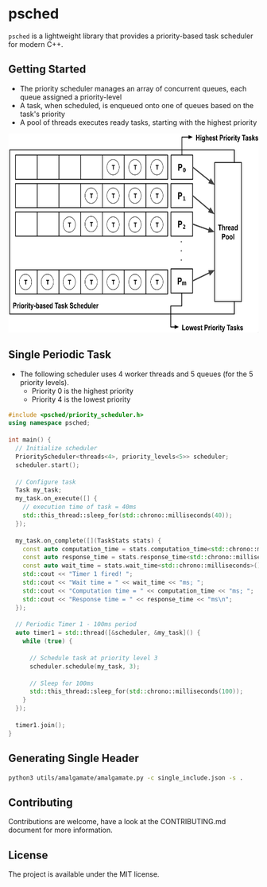 # psched

`psched` is a lightweight library that provides a priority-based task scheduler for modern C++.

## Getting Started

* The priority scheduler manages an array of concurrent queues, each queue assigned a priority-level
* A task, when scheduled, is enqueued onto one of queues based on the task's priority
* A pool of threads executes ready tasks, starting with the highest priority

<p align="center">
  <img height="400" src="img/priority_scheduling.png"/>  
</p>

## Single Periodic Task

* The following scheduler uses 4 worker threads and 5 queues (for the 5 priority levels). 
  - Priority 0 is the highest priority
  - Priority 4 is the lowest priority

```cpp
#include <psched/priority_scheduler.h>
using namespace psched;

int main() {
  // Initialize scheduler
  PriorityScheduler<threads<4>, priority_levels<5>> scheduler;
  scheduler.start();

  // Configure task
  Task my_task;
  my_task.on_execute([] {
    // execution time of task = 40ms
    std::this_thread::sleep_for(std::chrono::milliseconds(40));
  });

  my_task.on_complete([](TaskStats stats) {
    const auto computation_time = stats.computation_time<std::chrono::milliseconds>();
    const auto response_time = stats.response_time<std::chrono::milliseconds>();
    const auto wait_time = stats.wait_time<std::chrono::milliseconds>();
    std::cout << "Timer 1 fired! ";
    std::cout << "Wait time = " << wait_time << "ms; ";
    std::cout << "Computation time = " << computation_time << "ms; ";
    std::cout << "Response time = " << response_time << "ms\n";
  });

  // Periodic Timer 1 - 100ms period
  auto timer1 = std::thread([&scheduler, &my_task]() {
    while (true) {

      // Schedule task at priority level 3
      scheduler.schedule(my_task, 3);

      // Sleep for 100ms
      std::this_thread::sleep_for(std::chrono::milliseconds(100));
    }
  });

  timer1.join();
}
```

## Generating Single Header

```bash
python3 utils/amalgamate/amalgamate.py -c single_include.json -s .
```

## Contributing
Contributions are welcome, have a look at the CONTRIBUTING.md document for more information.

## License
The project is available under the MIT license.
